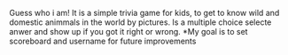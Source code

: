 Guess who i am!
It is a simple trivia game for kids, to get to know wild and domestic animmals in the world by pictures. 
Is a multiple choice selecte anwer and show up if you got it right or wrong.
*My goal is to set scoreboard and username for future improvements




